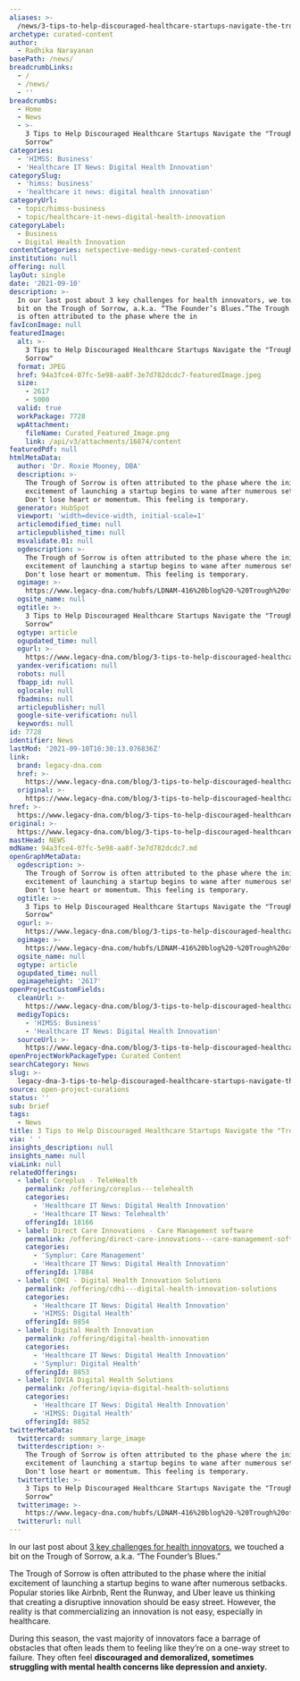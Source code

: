 ```yaml
---
aliases: >-
  /news/3-tips-to-help-discouraged-healthcare-startups-navigate-the-trough-of-sorrow
archetype: curated-content
author:
  - Radhika Narayanan
basePath: /news/
breadcrumbLinks:
  - /
  - /news/
  - ''
breadcrumbs:
  - Home
  - News
  - >-
    3 Tips to Help Discouraged Healthcare Startups Navigate the "Trough of
    Sorrow"
categories:
  - 'HIMSS: Business'
  - 'Healthcare IT News: Digital Health Innovation'
categorySlug:
  - 'himss: business'
  - 'healthcare it news: digital health innovation'
categoryUrl:
  - topic/himss-business
  - topic/healthcare-it-news-digital-health-innovation
categoryLabel:
  - Business
  - Digital Health Innovation
contentCategories: netspective-medigy-news-curated-content
institution: null
offering: null
layOut: single
date: '2021-09-10'
description: >-
  In our last post about 3 key challenges for health innovators, we touched a
  bit on the Trough of Sorrow, a.k.a. “The Founder’s Blues.”The Trough of Sorrow
  is often attributed to the phase where the in
favIconImage: null
featuredImage:
  alt: >-
    3 Tips to Help Discouraged Healthcare Startups Navigate the "Trough of
    Sorrow"
  format: JPEG
  href: 94a3fce4-07fc-5e98-aa8f-3e7d782dcdc7-featuredImage.jpeg
  size:
    - 2617
    - 5000
  valid: true
  workPackage: 7728
  wpAttachment:
    fileName: Curated_Featured_Image.png
    link: /api/v3/attachments/16874/content
featuredPdf: null
htmlMetaData:
  author: 'Dr. Roxie Mooney, DBA'
  description: >-
    The Trough of Sorrow is often attributed to the phase where the initial
    excitement of launching a startup begins to wane after numerous setbacks.
    Don't lose heart or momentum. This feeling is temporary.
  generator: HubSpot
  viewport: 'width=device-width, initial-scale=1'
  articlemodified_time: null
  articlepublished_time: null
  msvalidate.01: null
  ogdescription: >-
    The Trough of Sorrow is often attributed to the phase where the initial
    excitement of launching a startup begins to wane after numerous setbacks.
    Don't lose heart or momentum. This feeling is temporary.
  ogimage: >-
    https://www.legacy-dna.com/hubfs/LDNAM-416%20blog%20-%20Trough%20of%20Sorrows%201200%20x%20628-hero%20banner%20%282%29.png#keepProtocol
  ogsite_name: null
  ogtitle: >-
    3 Tips to Help Discouraged Healthcare Startups Navigate the "Trough of
    Sorrow"
  ogtype: article
  ogupdated_time: null
  ogurl: >-
    https://www.legacy-dna.com/blog/3-tips-to-help-discouraged-healthcare-startups-navigate-the-trough-of-sorrow
  yandex-verification: null
  robots: null
  fbapp_id: null
  oglocale: null
  fbadmins: null
  articlepublisher: null
  google-site-verification: null
  keywords: null
id: 7728
identifier: News
lastMod: '2021-09-10T10:30:13.076836Z'
link:
  brand: legacy-dna.com
  href: >-
    https://www.legacy-dna.com/blog/3-tips-to-help-discouraged-healthcare-startups-navigate-the-trough-of-sorrow
  original: >-
    https://www.legacy-dna.com/blog/3-tips-to-help-discouraged-healthcare-startups-navigate-the-trough-of-sorrow
href: >-
  https://www.legacy-dna.com/blog/3-tips-to-help-discouraged-healthcare-startups-navigate-the-trough-of-sorrow
original: >-
  https://www.legacy-dna.com/blog/3-tips-to-help-discouraged-healthcare-startups-navigate-the-trough-of-sorrow
mastHead: NEWS
mdName: 94a3fce4-07fc-5e98-aa8f-3e7d782dcdc7.md
openGraphMetaData:
  ogdescription: >-
    The Trough of Sorrow is often attributed to the phase where the initial
    excitement of launching a startup begins to wane after numerous setbacks.
    Don't lose heart or momentum. This feeling is temporary.
  ogtitle: >-
    3 Tips to Help Discouraged Healthcare Startups Navigate the "Trough of
    Sorrow"
  ogurl: >-
    https://www.legacy-dna.com/blog/3-tips-to-help-discouraged-healthcare-startups-navigate-the-trough-of-sorrow
  ogimage: >-
    https://www.legacy-dna.com/hubfs/LDNAM-416%20blog%20-%20Trough%20of%20Sorrows%201200%20x%20628-hero%20banner%20%282%29.png#keepProtocol
  ogsite_name: null
  ogtype: article
  ogupdated_time: null
  ogimageheight: '2617'
openProjectCustomFields:
  cleanUrl: >-
    https://www.legacy-dna.com/blog/3-tips-to-help-discouraged-healthcare-startups-navigate-the-trough-of-sorrow
  medigyTopics:
    - 'HIMSS: Business'
    - 'Healthcare IT News: Digital Health Innovation'
  sourceUrl: >-
    https://www.legacy-dna.com/blog/3-tips-to-help-discouraged-healthcare-startups-navigate-the-trough-of-sorrow
openProjectWorkPackageType: Curated Content
searchCategory: News
slug: >-
  legacy-dna-3-tips-to-help-discouraged-healthcare-startups-navigate-the-trough-of-sorrow
source: open-project-curations
status: ''
sub: brief
tags:
  - News
title: 3 Tips to Help Discouraged Healthcare Startups Navigate the "Trough of Sorrow"
via: ' '
insights_description: null
insights_name: null
viaLink: null
relatedOfferings:
  - label: Coreplus - TeleHealth
    permalink: /offering/coreplus---telehealth
    categories:
      - 'Healthcare IT News: Digital Health Innovation'
      - 'Healthcare IT News: Telehealth'
    offeringId: 18166
  - label: Direct Care Innovations - Care Management software
    permalink: /offering/direct-care-innovations---care-management-software
    categories:
      - 'Symplur: Care Management'
      - 'Healthcare IT News: Digital Health Innovation'
    offeringId: 17884
  - label: CDHI - Digital Health Innovation Solutions
    permalink: /offering/cdhi---digital-health-innovation-solutions
    categories:
      - 'Healthcare IT News: Digital Health Innovation'
      - 'HIMSS: Digital Health'
    offeringId: 8854
  - label: Digital Health Innovation
    permalink: /offering/digital-health-innovation
    categories:
      - 'Healthcare IT News: Digital Health Innovation'
      - 'Symplur: Digital Health'
    offeringId: 8853
  - label: IQVIA Digital Health Solutions
    permalink: /offering/iqvia-digital-health-solutions
    categories:
      - 'Healthcare IT News: Digital Health Innovation'
      - 'HIMSS: Digital Health'
    offeringId: 8852
twitterMetaData:
  twittercard: summary_large_image
  twitterdescription: >-
    The Trough of Sorrow is often attributed to the phase where the initial
    excitement of launching a startup begins to wane after numerous setbacks.
    Don't lose heart or momentum. This feeling is temporary.
  twittertitle: >-
    3 Tips to Help Discouraged Healthcare Startups Navigate the "Trough of
    Sorrow"
  twitterimage: >-
    https://www.legacy-dna.com/hubfs/LDNAM-416%20blog%20-%20Trough%20of%20Sorrows%201200%20x%20628-hero%20banner%20%282%29.png#keepProtocol
  twitterurl: null
---
```

<p>In our last post about <a href="https://www.legacy-dna.com/blog/3-challenges-every-health-innovator-must-overcome-to-thrive-in-2019">3 key challenges for health innovators</a>, we touched a bit on the Trough of Sorrow, a.k.a. “The Founder’s Blues.”</p><p>The Trough of Sorrow is often attributed to the phase where the initial excitement of launching a startup begins to wane after numerous setbacks. Popular stories like Airbnb, Rent the Runway, and Uber leave us thinking that creating a disruptive innovation should be easy street. However, the reality is that commercializing an innovation is not easy, especially in healthcare.</p><p>During this season, the vast majority of innovators face a barrage of obstacles that often leads them to feeling like they’re on a one-way street to failure. They often feel <strong>discouraged and demoralized, sometimes struggling with mental health concerns like depression and anxiety.&nbsp;</strong></p>